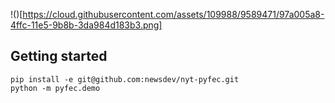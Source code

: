 !()[https://cloud.githubusercontent.com/assets/109988/9589471/97a005a8-4ffc-11e5-9b8b-3da984d183b3.png]

## Getting started
```
pip install -e git@github.com:newsdev/nyt-pyfec.git
python -m pyfec.demo
```